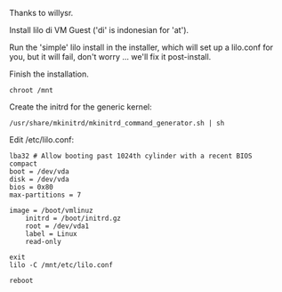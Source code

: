 Thanks to willysr.

Install lilo di VM Guest ('di' is indonesian for 'at').

Run the 'simple' lilo install in the installer, which will set up a lilo.conf for you,
but it will fail, don't worry ... we'll fix it post-install.

Finish the installation.

    chroot /mnt

Create the initrd for the generic kernel:

    /usr/share/mkinitrd/mkinitrd_command_generator.sh | sh

Edit /etc/lilo.conf:

```
lba32 # Allow booting past 1024th cylinder with a recent BIOS
compact
boot = /dev/vda
disk = /dev/vda
bios = 0x80
max-partitions = 7
```

```
image = /boot/vmlinuz
    initrd = /boot/initrd.gz
    root = /dev/vda1
    label = Linux
    read-only
```

```
exit
lilo -C /mnt/etc/lilo.conf

reboot
```
